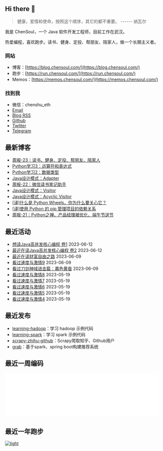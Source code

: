 ## Hi there 👋

> 健康，爱情和使命，按照这个顺序，其它的都不重要。 ------ 纳瓦尔

我是 ChenSoul，一个 Java 软件开发工程师，目前工作在武汉。

热爱编程，喜欢跑步。读书、健身、定投、帮朋友、陪家人，做一个长期主义者。

### 网站
- 博客：[https://blog.chensoul.com/](https://blog.chensoul.com/)
- 跑步：[https://run.chensoul.com/](https://run.chensoul.com/)
- Memos：[https://memos.chensoul.com/](https://memos.chensoul.com/)



### 找到我

- 微信：chenshu_eth
- [Email](mailto:chensoul.eth@gmail.com)
- [Blog RSS](https://blog.chensoul.com/index.xml)
- [Github](https://github.com/chensoul)
- [Twitter](https://twitter.com/chensoul_eth)
- [Telegram](https://t.me/chensoul_share)



## 最新博客

<!-- blog starts -->
- [周报-23｜读书、健身、定投、帮朋友、陪家人](https://blog.chensoul.com/posts/2023/06/14/weekly_review_23/)
- [Python学习3：运算符和表达式](https://blog.chensoul.com/posts/2023/06/11/python-operator-and-expression/)
- [Python学习2：数据类型](https://blog.chensoul.com/posts/2023/06/10/python-data-type/)
- [Java设计模式：Adapter](https://blog.chensoul.com/posts/2023/06/10/java-design-patterns-adapter/)
- [周报-22｜微信读书笔记助手](https://blog.chensoul.com/posts/2023/06/09/weekly_review_22/)
- [Java设计模式：Visitor](https://blog.chensoul.com/posts/2023/06/02/java-design-patterns-visitor/)
- [Java设计模式：Acyclic Visitor](https://blog.chensoul.com/posts/2023/06/01/java-design-patterns-acyclic-visitor/)
- [[译]什么是 Python Wheels，你为什么要关心它？](https://blog.chensoul.com/posts/2023/06/01/python-wheels/)
- [[译]使用 Python 的 pip 管理项目的依赖关系](https://blog.chensoul.com/posts/2023/06/01/what-is-pip/)
- [周报-21｜Python之禅、产品经理被优化、端午节送节](https://blog.chensoul.com/posts/2023/05/31/weekly_review_21/)
<!-- blog ends -->

## 最近活动

<!-- douban starts -->
- [想读Java高并发核心编程 卷1](https://book.douban.com/subject/35446284/) 2023-06-12
- [最近在读Java高并发核心编程 卷2](https://book.douban.com/subject/35446285/) 2023-06-12
- [最近在读财富自由之路](https://book.douban.com/subject/27094706/) 2023-06-09
- [看过速度与激情9](http://movie.douban.com/subject/25728006/) 2023-06-09
- [看过刀剑神域进击篇：暮色黄昏](http://movie.douban.com/subject/35652451/) 2023-06-09
- [看过速度与激情8](http://movie.douban.com/subject/26260853/) 2023-05-19
- [看过速度与激情7](http://movie.douban.com/subject/23761370/) 2023-05-19
- [看过速度与激情6](http://movie.douban.com/subject/6537500/) 2023-05-19
- [看过速度与激情5](http://movie.douban.com/subject/4286017/) 2023-05-19
- [看过速度与激情4](http://movie.douban.com/subject/2132930/) 2023-05-19
<!-- douban ends -->


## 最近发布

<!-- recent_releases starts -->
- [learning-hadoop](https://github.com/chensoul/learning-hadoop/releases/tag/v0.0.1)：学习 hadoop 示例代码
- [learning-spark](https://github.com/chensoul/learning-spark/releases/tag/v0.0.1)：学习 spark 示例代码
- [scrapy-zhihu-github](https://github.com/chensoul/scrapy-zhihu-github/releases/tag/v0.0.1)：Scrapy爬取知乎、Github用户
- [grab](https://github.com/chensoul/grab/releases/tag/v0.0.1)：基于spark、spring boot构建推荐系统
<!-- recent_releases ends -->


## 最近一周编码

![light](https://raw.githubusercontent.com/chensoul/chensoul/main/images/wakatime_weekly_language_stats.svg#gh-light-mode-only)

## 最近一年跑步

[![light](https://raw.githubusercontent.com/chensoul/running_page/master/assets/github_2023.svg#gh-light-mode-only)](https://run.chensoul.com)
